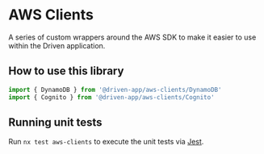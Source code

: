 # AWS Clients
A series of custom wrappers around the AWS SDK to make it easier to use within the Driven application.


## How to use this library
```typescript
import { DynamoDB } from '@driven-app/aws-clients/DynamoDB'
import { Cognito } from '@driven-app/aws-clients/Cognito'
```

## Running unit tests

Run `nx test aws-clients` to execute the unit tests via [Jest](https://jestjs.io).


